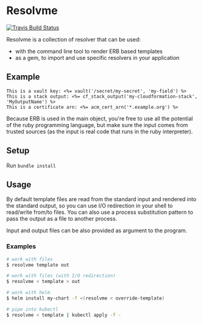 # Resolvme

[![Travis Build Status](https://travis-ci.org/citizensadvice/resolvme.svg?branch=master)](https://travis-ci.org/citizensadvice/resolvme)

Resolvme is a collection of resolver that can be used:

- with the command line tool to render ERB based templates
- as a gem, to import and use specific resolvers in your application

## Example

```
This is a vault key: <%= vault('/secret/my-secret', 'my-field') %>
This is a stack output: <%= cf_stack_output('my-cloudformation-stack', 'MyOutputName') %>
This is a certificate arn: <%= acm_cert_arn('*.example.org') %>
```

Because ERB is used in the main object, you're free to use all the potential of
the ruby programming language, but make sure the input comes from trusted
sources (as the input is real code that runs in the ruby interpreter).

## Setup

Run `bundle install`

## Usage

By default template files are read from the standard input and rendered into
the standard output, so you can use I/O redirection in your shell to read/write
from/to files. You can also use a process substitution pattern to pass the
output as a file to another process.

Input and output files can be also provided as argument to the program.

### Examples

```bash
# work with files
$ resolvme template out

# work with files (with I/O redirection)
$ resolvme < template > out

# work with helm
$ helm install my-chart -f <(resolvme < override-template)

# pipe into kubectl
$ resolvme < template | kubectl apply -f -
```
